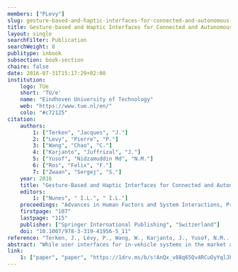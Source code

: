 ```yaml
---
members: ["PLevy"]
slug: gesture-based-and-haptic-interfaces-for-connected-and-autonomous-driving
title: Gesture-based and Haptic Interfaces for Connected and Autonomous Driving
layout: single
searchFilter: Publication
searchWeight: 8
publitype: inbook
subsection: book-section
chaire: false
date: 2016-07-31T15:17:29+02:00
institution:
    logo: TUe
    short: 'TU/e'
    name: "Eindhoven University of Technology"
    web: "https://www.tue.nl/en/"
    colo: "#c72125"
citation:
    authors:
        1: ["Terken", "Jacques", "J."]
        2: ["Levy", "Pierre", "P."]
        3: ["Wang", "Chao", "C."]
        4: ["Karjanto", "Juffrizal", "J."]
        5: ["Yusof", "Nidzamuddin Md", "N.M."]
        6: ["Ros", "Felix", "F."]
        7: ["Zwaan", "Sergej", "S."]
    year: 2016
    title: "Gesture-Based and Haptic Interfaces for Connected and Autonomous Driving"
    editors:
        1: ["Nunes", " I.L.", " I.L."]
    proceedings: "Advances in Human Factors and System Interactions, Proceedings of the AHFE 2016 International Conference on Human Factors and System Interactions, July 27-31, 2016, Walt Disney World®, Florida, USA"
    firstpage: "107"
    lastpage: "115"
    publisher: ["Springer International Publishing", "Switzerland"]
    doi: "10.1007/978-3-319-41956-5_11"
reference: "Terken, J., Lévy, P., Wang, W., Karjanto, J., Yusof, N.M.., Ros, F., & Zwaan, S. (2016). Gesture-Based and Haptic Interfaces for Connected and Autonomous Driving. In I.L., Nunes (Eds.) Advances in Human Factors and System Interactions, Proceedings of the AHFE 2016 International Conference on Human Factors and System Interactions, July 27-31, 2016, Walt Disney World®, Florida, USA (pp. 107-115). Switzerland: Springer International Publishing. http://dx.doi.org/10.1007/978-3-319-41956-5_11"
abstract: "While user interfaces for in-vehicle systems in the market are mostly button- and screen-based, advances in electronic technology provide designers with new design opportunities. In this paper, we propose applications of these novel technologies for several aspects of the current and future driving context. We explore opportunities for gesture-based and haptic interfaces in three different areas: establishing shared control between the driver and the autonomous vehicle; providing situation awareness to users of autonomous vehicles while engaged in other activities; connecting drivers to fellow drivers. We argue that these interface technologies hold the promise of creating richer and more natural interaction than the traditional vision- and audio-based interfaces that dominate the current market. We conclude by outlining steps for further research."
link:
    1: ["paper", "paper", "https://1drv.ms/b/s!AnQx_v88q65Qv4RCuOyYqlJbrPTRbA?e=ziwAC7"]
---
```

